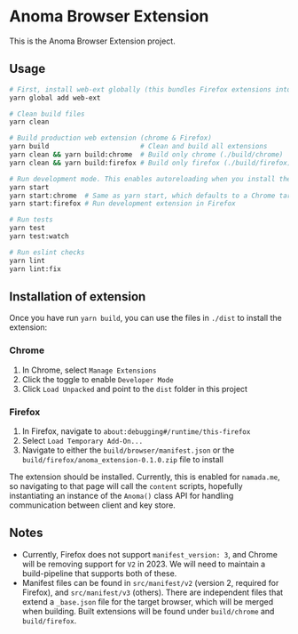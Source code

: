 # Anoma Browser Extension

This is the Anoma Browser Extension project.

## Usage

```bash
# First, install web-ext globally (this bundles Firefox extensions into a `.zip` file):
yarn global add web-ext

# Clean build files
yarn clean

# Build production web extension (chrome & Firefox)
yarn build                       # Clean and build all extensions
yarn clean && yarn build:chrome  # Build only chrome (./build/chrome)
yarn clean && yarn build:firefox # Build only firefox (./build/firefox)

# Run development mode. This enables autoreloading when you install the extension at ./build/chrome
yarn start
yarn start:chrome  # Same as yarn start, which defaults to a Chrome target
yarn start:firefox # Run development extension in Firefox

# Run tests
yarn test
yarn test:watch

# Run eslint checks
yarn lint
yarn lint:fix
```

## Installation of extension

Once you have run `yarn build`, you can use the files in `./dist` to install the extension:

### Chrome

1. In Chrome, select `Manage Extensions`
2. Click the toggle to enable `Developer Mode`
3. Click `Load Unpacked` and point to the `dist` folder in this project

### Firefox

1. In Firefox, navigate to `about:debugging#/runtime/this-firefox`
2. Select `Load Temporary Add-On...`
3. Navigate to either the `build/browser/manifest.json` or the `build/firefox/anoma_extension-0.1.0.zip` file to install

The extension should be installed. Currently, this is enabled for `namada.me`, so navigating to that page will call the `content` scripts,
hopefully instantiating an instance of the `Anoma()` class API for handling communication between client and key store.

## Notes

- Currently, Firefox does not support `manifest_version: 3`, and Chrome will be removing support for `V2` in 2023. We will need to maintain a build-pipeline that supports both of these.
- Manifest files can be found in `src/manifest/v2` (version 2, required for Firefox), and `src/manifest/v3` (others). There are independent files that
  extend a `_base.json` file for the target browser, which will be merged when building. Built extensions will be found under `build/chrome` and `build/firefox`.
